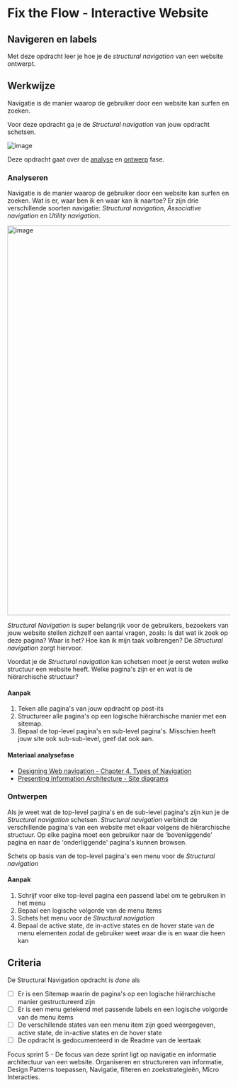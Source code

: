 # Fix the Flow - Interactive Website

## Navigeren en labels

Met deze opdracht leer je hoe je de _structural navigation_ van een website ontwerpt.


## Werkwijze

Navigatie is de manier waarop de gebruiker door een website kan surfen en zoeken.

Voor deze opdracht ga je de _Structural navigation_ van jouw opdracht schetsen.

![image](https://user-images.githubusercontent.com/1391509/146007356-368b1f1c-8ebf-466d-9438-2da42bd87679.png)


Deze opdracht gaat over de [analyse](#analyseren) en [ontwerp](#ontwerpen) fase.

### Analyseren

Navigatie is de manier waarop de gebruiker door een website kan surfen en zoeken. Wat is er, waar ben ik en waar kan ik naartoe?
Er zijn drie verschillende soorten navigatie: _Structural navigation_, _Associative navigation_ en _Utility navigation_.

<img width="880" alt="image" src="https://user-images.githubusercontent.com/1391509/146066136-afca4b34-85bd-46cf-afa0-82a5a5b1ca36.png">

_Structural Navigation_ is super belangrijk voor de gebruikers, bezoekers van jouw website stellen zichzelf een aantal vragen, zoals: Is dat wat ik zoek op deze pagina? Waar is het? Hoe kan ik mijn taak volbrengen? De _Structural navigation_ zorgt hiervoor. 

Voordat je de _Structural navigation_ kan schetsen moet je eerst weten welke structuur een website heeft. Welke pagina's zijn er en wat is de hiërarchische structuur?

#### Aanpak

1. Teken alle pagina's van jouw opdracht op post-its
2. Structureer alle pagina's op een logische hiërarchische manier met een sitemap. 
3. Bepaal de top-level pagina's en sub-level pagina's. Misschien heeft jouw site ook sub-sub-level, geef dat ook aan.

#### Materiaal analysefase

- [Designing Web navigation - Chapter 4. Types of Navigation](https://www.oreilly.com/library/view/designing-web-navigation/9780596528102/ch04.html)
- [Presenting Information Architecture - Site diagrams](https://www.webstyleguide.com/wsg3/3-information-architecture/4-presenting-information.html)



### Ontwerpen

Als je weet wat de top-level pagina's en de sub-level pagina's zijn kun je de _Structural navigation_ schetsen. 
_Structural navigation_ verbindt de verschillende pagina's van een website met elkaar volgens de hiërarchische structuur. Op elke pagina moet een gebruiker naar de 'bovenliggende' pagina en naar de 'onderliggende' pagina's kunnen browsen.

Schets op basis van de top-level pagina's een menu voor de _Structural navigation_ 

#### Aanpak

1. Schrijf voor elke top-level pagina een passend label om te gebruiken in het menu
2. Bepaal een logische volgorde van de menu items 
3. Schets het menu voor de _Structural navigation_
4. Bepaal de active state, de in-active states en de hover state van de menu elementen zodat de gebruiker weet waar die is en waar die heen kan 


## Criteria

De Structural Navigation opdracht is *done* als

- [ ] Er is een Sitemap waarin de pagina's op een logische hiërarchische manier gestructureerd zijn
- [ ] Er is een menu getekend met passende labels en een logische volgorde van de menu items
- [ ] De verschillende states van een menu item zijn goed weergegeven, active state, de in-active states en de hover state
- [ ] De opdracht is gedocumenteerd in de Readme van de leertaak

Focus sprint 5 - De focus van deze sprint ligt op navigatie en informatie architectuur van een website. Organiseren en structureren van informatie, Design Patterns toepassen, Navigatie, filteren en zoekstrategieën, Micro Interacties.

